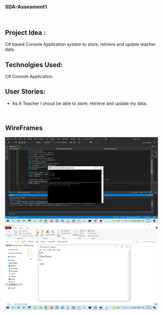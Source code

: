 ### SDA-Assesment1
<br>

## Project Idea :
C# based Console Application system to store, retrieve and update teacher data.

## Technolgies Used: 
C# Console Application. 
<br>

## User Stories:
- As A Teacher I shoud be able to store, retrieve and update my data. 
<br>

## WireFrames
<img src = "Img\1.png"> 
<img src = "Img\2.png"> 
